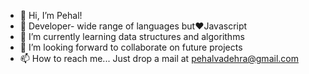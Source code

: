 - 👋 Hi, I’m Pehal!
- 🌱 Developer- wide range of languages but❤️Javascript
- 👀 I’m currently learning data structures and algorithms
- 💞️ I’m looking forward to collaborate on future projects
- 📫 How to reach me... Just drop a mail at pehalvadehra@gmail.com

<!---
Pehal13/Pehal13 is a ✨ special ✨ repository because its `README.md` (this file) appears on your GitHub profile.
You can click the Preview link to take a look at your changes.
--->
